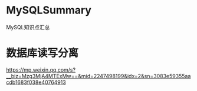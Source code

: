 # MySQLSummary
MySQL知识点汇总

# 数据库读写分离
https://mp.weixin.qq.com/s?__biz=Mzg3MjA4MTExMw==&mid=2247498199&idx=2&sn=3083e59355aacdb1683f038e40764913
